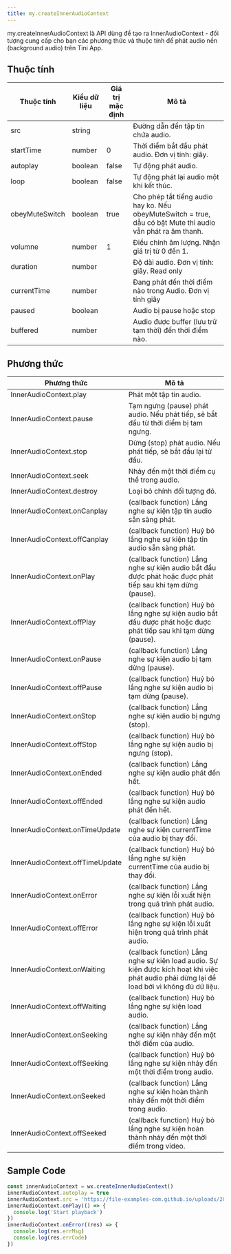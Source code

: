 ```yaml
---
title: my.createInnerAudioContext
--- 
```


my.createInnerAudioContext là API dùng để tạo ra InnerAudioContext - đối tượng cung cấp cho bạn các phương thức và thuộc tính để phát audio nền (background audio) trên Tini App.

## Thuộc tính

| Thuộc tính     | Kiểu dữ liệu | Giá trị mặc định | Mô tả                                                                                                       |
| -------------- | ------------ | ---------------- | ----------------------------------------------------------------------------------------------------------- |
| src            | string       |                  | Đường dẫn đến tập tin chứa audio.                                                                           |
| startTime      | number       | 0                | Thời điểm bắt đầu phát audio. Đơn vị tính: giây.                                                            |
| autoplay       | boolean      | false            | Tự động phát audio.                                                                                         |
| loop           | boolean      | false            | Tự động phát lại audio một khi kết thúc.                                                                    |
| obeyMuteSwitch | boolean      | true             | Cho phép tắt tiếng audio hay ko. Nếu obeyMuteSwitch = true, dẫu có bật Mute thì audio vẫn phát ra âm thanh. |
| volumne        | number       | 1                | Điều chỉnh âm lượng. Nhận giá trị từ 0 đến 1.                                                               |
| duration       | number       |                  | Độ dài audio. Đơn vị tính: giây. Read only                                                                  |
| currentTime    | number       |                  | Đang phát đến thời điểm nào trong Audio. Đơn vị tính giây                                                   |
| paused         | boolean      |                  | Audio bị pause hoặc stop                                                                                    |
| buffered       | number       |                  | Audio được buffer (lưu trữ tạm thời) đến thời điểm nào.                                                     |

## Phương thức

| Phương thức                     | Mô tả                                                                                                                                       |
| ------------------------------- | ------------------------------------------------------------------------------------------------------------------------------------------- |
| InnerAudioContext.play          | Phát một tập tin audio.                                                                                                                     |
| InnerAudioContext.pause         | Tạm ngưng (pause) phát audio. Nếu phát tiếp, sẽ bắt đầu từ thời điểm bị tam ngưng.                                                          |
| InnerAudioContext.stop          | Dừng (stop) phát audio. Nếu phát tiếp, sẽ bắt đầu lại từ đầu.                                                                               |
| InnerAudioContext.seek          | Nhảy đến một thời điểm cụ thể trong audio.                                                                                                  |
| InnerAudioContext.destroy       | Loại bỏ chính đối tượng đó.                                                                                                                 |
| InnerAudioContext.onCanplay     | (callback function) Lắng nghe sự kiện tập tin audio sẵn sàng phát.                                                                          |
| InnerAudioContext.offCanplay    | (callback function) Huỷ bỏ lắng nghe sự kiện tập tin audio sẵn sàng phát.                                                                   |
| InnerAudioContext.onPlay        | (callback function) Lắng nghe sự kiện audio bắt đầu được phát hoặc đuợc phát tiếp sau khi tạm dừng (pause).                                 |
| InnerAudioContext.offPlay       | (callback function) Huỷ bỏ lắng nghe sự kiện audio bắt đầu được phát hoặc đuợc phát tiếp sau khi tạm dừng (pause).                          |
| InnerAudioContext.onPause       | (callback function) Lắng nghe sự kiện audio bị tạm dừng (pause).                                                                            |
| InnerAudioContext.offPause      | (callback function) Huỷ bỏ lắng nghe sự kiện audio bị tạm dừng (pause).                                                                     |
| InnerAudioContext.onStop        | (callback function) Lắng nghe sự kiện audio bị ngưng (stop).                                                                                |
| InnerAudioContext.offStop       | (callback function) Huỷ bỏ lắng nghe sự kiện audio bị ngưng (stop).                                                                         |
| InnerAudioContext.onEnded       | (callback function) Lắng nghe sự kiện audio phát đến hết.                                                                                   |
| InnerAudioContext.offEnded      | (callback function) Huỷ bỏ lắng nghe sự kiện audio phát đến hết.                                                                            |
| InnerAudioContext.onTimeUpdate  | (callback function) Lắng nghe sự kiện currentTime của audio bị thay đổi.                                                                    |
| InnerAudioContext.offTimeUpdate | (callback function) Huỷ bỏ lắng nghe sự kiện currentTime của audio bị thay đổi.                                                             |
| InnerAudioContext.onError       | (callback function) Lắng nghe sự kiện lỗi xuất hiện trong quá trình phát audio.                                                             |
| InnerAudioContext.offError      | (callback function) Huỷ bỏ lắng nghe sự kiện lỗi xuất hiện trong quá trình phát audio.                                                      |
| InnerAudioContext.onWaiting     | (callback function) Lắng nghe sự kiện load audio. Sự kiện được kích hoạt khi việc phát audio phải dừng lại để load bởi vì không đủ dữ liệu. |
| InnerAudioContext.offWaiting    | (callback function) Huỷ bỏ lắng nghe sự kiện load audio.                                                                                    |
| InnerAudioContext.onSeeking     | (callback function) Lắng nghe sự kiện nhảy đến một thời điểm của audio.                                                                     |
| InnerAudioContext.offSeeking    | (callback function) Huỷ bỏ lắng nghe sự kiện nhảy đến một thời điểm trong audio.                                                            |
| InnerAudioContext.onSeeked      | (callback function) Lắng nghe sự kiện hoàn thành nhảy đến một thời điểm trong audio.                                                        |
| InnerAudioContext.offSeeked     | (callback function) Huỷ bỏ lắng nghe sự kiện hoàn thành nhảy đến một thời điểm trong video.                                                 |

## Sample Code

```js
const innerAudioContext = wx.createInnerAudioContext()
innerAudioContext.autoplay = true
innerAudioContext.src = 'https://file-examples-com.github.io/uploads/2017/11/file_example_MP3_5MG.mp3'
innerAudioContext.onPlay(() => {
  console.log('Start playback')
})
innerAudioContext.onError((res) => {
  console.log(res.errMsg)
  console.log(res.errCode)
})
```
